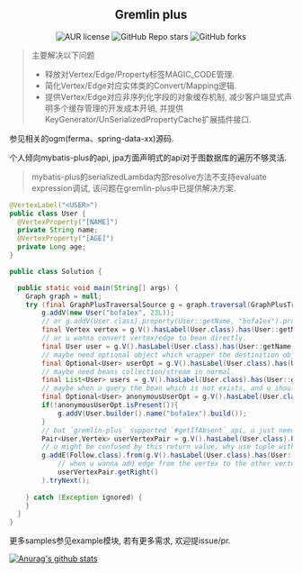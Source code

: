 <p align="center">
 <h2 align="center">Gremlin plus</h2>
</p>

<p align="center">
  <img alt="AUR license" src="https://img.shields.io/aur/license/intellij-idea-ce">
  <img alt="GitHub Repo stars" src="https://img.shields.io/github/stars/icoder0/gremlin-plus?style=social">
  <img alt="GitHub forks" src="https://img.shields.io/github/forks/icoder0/gremlin-plus?style=social">
</p>

> 主要解决以下问题
> - 释放对Vertex/Edge/Property标签MAGIC_CODE管理.
> - 简化Vertex/Edge对应实体类的Convert/Mapping逻辑.
> - 提供Vertex/Edge对应非序列化字段的对象缓存机制, 减少客户端显式声明多个缓存管理的开发成本开销, 并提供KeyGenerator/UnSerializedPropertyCache扩展插件接口.

参见相关的ogm(ferma、spring-data-xx)源码.

个人倾向mybatis-plus的api, jpa方面声明式的api对于图数据库的遍历不够灵活. 

> mybatis-plus的serializedLambda内部resolve方法不支持evaluate expression调试, 该问题在gremlin-plus中已提供解决方案.

```java
@VertexLabel("<USER>")
public class User {
  @VertexProperty("[NAME]")
  private String name;
  @VertexProperty("[AGE]")
  private Long age;
}

public class Solution {

  public static void main(String[] args) {
    Graph graph = null;
    try (final GraphPlusTraversalSource g = graph.traversal(GraphPlusTraversalSource.class)) {
        g.addV(new User("bofa1ex", 23L));
        // or g.addV(User.class).property(User::getName, "bofa1ex").property(User::getAge, 23L).property(TheOther::Sth, "sth else");
        final Vertex vertex = g.V().hasLabel(User.class).has(User::getName, "bofa1ex").next();
        // or u wanna convert vertex/edge to bean directly.
        final User user = g.V().hasLabel(User.class).has(User::getName, "bofa1ex").toBean();
        // maybe need optional object which wrapper the destinition obj.
        final Optional<User> userOpt = g.V().hasLabel(User.class).has(User::getName, "bofa1ex").tryToBean();
        // maybe need beans collection/stream in normal.
        final List<User> users = g.V().hasLabel(User.class).has(User::getName, "bofa1ex").toBeanList();
        // maybe when u query the bean which is not exists, and u should try add it like that in below.
        final Optional<User> anonymousUserOpt = g.V().hasLabel(User.class).has(User::getName, "anonymous").tryToBean();
        if(!anonymousUserOpt.isPresent()){
            g.addV(User.builder().name("bofa1ex").build());
        }
        // but `gremlin-plus` supported `#getIfAbsent` api, u just need try it in the same situation in below.
        Pair<User,Vertex> userVertexPair = g.V().hasLabel(User.class).has(User::getName, "anonymous").getIfAbsent(User.builder().name("anonymous").build());
        // u might be confused by this return value, why use tuple with bean and vertex, talk is cheap, see the code in below.
        g.addE(Follow.class).from(g.V().hasLabel(User.class).has(User::getName, "bofa1ex")).to(
            // when u wanna add edge from the vertex to the other vertex which maybe not exists.
            userVertexPair.getRight()
        ).tryNext();
        
    } catch (Exception ignored) {
    }
  }
}
```
更多samples参见example模块, 若有更多需求, 欢迎提issue/pr.

[![Anurag's github stats](https://github-readme-stats.vercel.app/api?username=bofa1ex&hide=stars,contribs,prs&show_icons=true&theme=radical)](https://github.com/anuraghazra/github-readme-stats)
